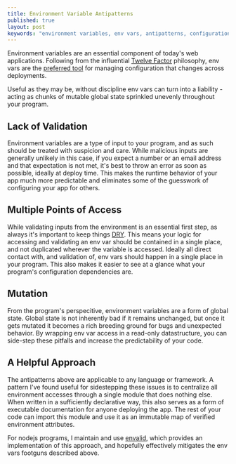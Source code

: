 ```yaml
---
title: Environment Variable Antipatterns
published: true
layout: post
keywords: "environment variables, env vars, antipatterns, configuration, envalid"
---
```


Environment variables are an essential component of today's web applications. Following from
the influential [Twelve Factor](https://12factor.net/) philosophy, env vars are the [preferred
tool](https://12factor.net/config) for managing configuration that changes across deployments.

Useful as they may be, without discipline env vars can turn into a liability - acting as chunks of
mutable global state sprinkled unevenly throughout your program.


## Lack of Validation

Environment variables are a type of input to your program, and as such should be treated with
suspicion and care. While malicious inputs are generally unlikely in this case, if you expect a
number or an email address and that expectation is not met, it's best to throw an error as soon as
possible, ideally at deploy time. This makes the runtime behavior of your app much more predictable
and eliminates some of the guesswork of configuring your app for others.


## Multiple Points of Access

While validating inputs from the environment is an essential first step, as always it's important
to keep things [DRY](https://en.wikipedia.org/wiki/Don%27t_repeat_yourself). This means your logic
for accessing and validating an env var should be contained in a single place, and not duplicated
wherever the variable is accessed. Ideally all direct contact with, and validation of, env vars
should happen in a single place in your program. This also makes it easier to see at a glance what
your program's configuration dependencies are.


## Mutation

From the program's perspecitive, environment variables are a form of global state. Global state is
not inherently bad if it remains unchanged, but once it gets mutated it becomes a rich
breeding ground for bugs and unexpected behavior. By wrapping env var access in a read-only datastructure,
you can side-step these pitfalls and increase the predictability of your code.


## A Helpful Approach

The antipatterns above are applicable to any language or framework. A pattern I've found useful for
sidestepping these issues is to centralize all environment accesses through a single module that
does nothing else. When written in a sufficiently declarative way, this also serves as a form of
executable documentation for anyone deploying the app. The rest of your code can import this
module and use it as an immutable map of verified environment attributes.

For nodejs programs, I maintain and use [envalid](https://github.com/af/envalid), which provides an
implementation of this approach, and hopefully effectively mitigates the env vars footguns
described above.
